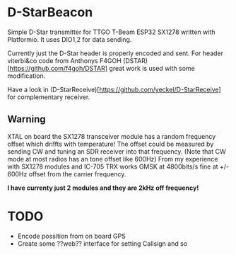 # D-StarBeacon

Simple D-Star transmitter for TTGO T-Beam ESP32 SX1278 written with Platformio. It uses DIO1,2 for data sending. 

Currently just the D-Star header is properly encoded and sent. For header viterbi&co code from Anthonys F4GOH
 (DSTAR)[https://github.com/f4goh/DSTAR] great work is used with some modification.

Have a look in (D-StarReceive)[https://github.com/yeckel/D-StarReceive] for complementary receiver.

## Warning
XTAL on board the SX1278 transceiver module has a random frequency offset which driffts with temperature! The offset could be measured by sending CW and tuning an SDR receiver 
into that frequency. (Note that CW mode at most radios has an tone offset like 600Hz) From my experience with SX1278 modules and IC-705 TRX
works GMSK at 4800bits/s fine at +/- 600Hz offset from the carrier frequency.

**I have currenty just 2 modules and they are 2kHz off frequency!**

# TODO
* Encode possition from on board GPS
* Create some ??web?? interface for setting Callsign and so
